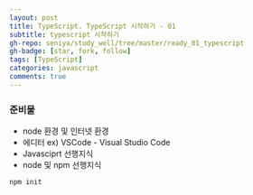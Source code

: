 ```yaml
---
layout: post
title: TypeScript. TypeScript 시작하기 - 01
subtitle: typescript 시작하기
gh-repo: seniya/study_well/tree/master/ready_01_typescript
gh-badge: [star, fork, follow]
tags: [TypeScript]
categories: javascript
comments: true
---
```



### 준비물
- node 환경 및 인터넷 환경
- 에디터 ex) VSCode - Visual Studio Code
- Javasciprt 선행지식
- node 및 npm 선행지식


```sh
npm init
```
